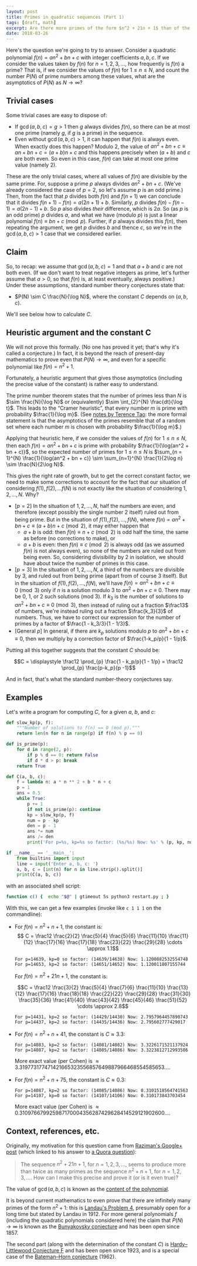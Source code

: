 ```yaml
---
layout: post
title: Primes in quadratic sequences (Part 1)
tags: [draft, math]
excerpt: Are there more primes of the form $n^2 + 21n + 1$ than of the form $n^2 + n + 1$?
date: 2018-03-26
---
```


Here's the question we're going to try to answer. Consider a quadratic polynomial $f(n) = an^2 + bn + c$ with integer coefficients $a, b, c$. If we consider the values taken by $f(n)$ for $n = 1, 2, 3, \dots$, how frequently is $f(n)$ a prime? That is, if we consider the values of $f(n)$ for $1 \le n \le N$, and count the number $P(N)$ of prime numbers among these values, what are the asymptotics of $P(N)$ as $N \to \infty$?

## Trivial cases

Some trivial cases are easy to dispose of:

* If $\gcd(a, b, c) = g > 1$ then $g$ always divides $f(n)$, so there can be at most one prime (namely $g$, if $g$ is a prime) in the sequence.
* Even without $\gcd(a, b, c) > 1$, it can happen that $f(n)$ is always even. When exactly does this happen? Modulo $2$, the value of $an^2 + bn + c \equiv an + bn + c = (a+b)n + c$ and this happens precisely when $(a + b)$ and $c$ are both even. So even in this case, $f(n)$ can take at most one prime value (namely $2$).

These are the only trivial cases, where all values of $f(n)$ are divisible by the same prime. For, suppose a prime $p$ always divides $an^2 + bn + c$.  (We've already considered the case of $p = 2$, so let's assume $p$ is an odd prime.) Then, from the fact that $p$ divides both $f(n)$ and $f(n+1)$ we can conclude that it divides $f(n + 1) - f(n) = a(2n + 1) + b$. Similarly, $p$ divides $f(n) - f(n-1) = a(2n - 1) + b$. So $p$ also divides *their* difference, which is $2a$.  So (as $p$ is an odd prime) $p$ divides $a$, and what we have (modulo $p$) is just a linear polynomial $f(n) \equiv bn + c \pmod p$. Further, if $p$ always divides this $f(n)$, then repeating the argument, we get $p$ divides $b$ and thence $c$, so we're in the $\gcd(a, b, c) > 1$ case that we considered earlier.

## Claim

So, to recap: we assume that $\gcd(a, b, c) = 1$ and that $a + b$ and $c$ are not both even. (If we don't want to treat negative integers as prime, let's further assume that $a > 0$, so that $f(n)$ is, at least eventually, always positive.) Under these assumptions, standard number theory conjectures state that:

* $P(N) \sim C \frac{N}{\log N}$, where the constant $C$ depends on $(a, b, c)$.

We'll see below how to calculate $C$.

## Heuristic argument and the constant C

We will not prove this formally. (No one has proved it yet; that's why it's called a conjecture.) In fact, it is beyond the reach of present-day mathematics to prove even that $P(N) \to \infty$, and even for a specific polynomial like $f(n) = n^2 + 1$.

Fortunately, a heuristic argument that gives those asymptotics (including the precise value of the constant) is rather easy to understand.

The prime number theorem states that the number of primes less than $N$ is $\sim \frac{N}{\log N}$ or (equivalently) $\sim \int_{2}^{N} \frac{dt}{\log t}$. This leads to the “Cramer heuristic”, that every number $m$ is prime with probability $\frac{1}{\log m}$. (See [notes by Terence Tao](https://terrytao.wordpress.com/tag/cramers-random-model/): the more formal statement is that the asymptotics of the primes resemble that of a random set where each number $m$ is chosen with probability $\frac{1}{\log m}$.)

Applying that heuristic here, if we consider the values of $f(n)$ for $1 \le n \le N$, then each $f(n) = an^2 + bn + c$ is prime with probability $\frac{1}{\log(an^2 + bn + c)}$, so the expected number of primes for $1 \le n \le N$ is $\sum_{n = 1}^{N} \frac{1}{\log(an^2 + bn + c)} \sim \sum_{n=1}^{N} \frac{1}{2\log n} \sim \frac{N}{2\log N}$.

This gives the right rate of growth, but to get the correct constant factor, we need to make some corrections to account for the fact that our situation of considering $f(1), f(2), \dots f(N)$ is not exactly like the situation of considering $1, 2, \dots, N$. Why?

* [$p=2$] In the situation of $1, 2, \dots, N$, half the numbers are even, and therefore (except possibly the single number $2$ itself) ruled out from being prime. But in the situation of $f(1), f(2), \dots, f(N)$, where $f(n) = an^2 + bn + c \equiv (a+b)n + c \pmod 2$, it may either happen that
  * $a+b$ is odd: then $f(n) \equiv n + c \pmod 2$ is odd half the time, the same as before (no corrections to make), or
  * $a + b$ is even: then $f(n) \equiv c \pmod 2$ is always odd (as we assumed $f(n)$ is not always even), so none of the numbers are ruled out from being even. So, considering divisibility by $2$ in isolation, we should have about twice the number of primes in this case.
* [$p=3$] In the situation of $1, 2, \dots, N$, a third of the numbers are divisible by $3$, and ruled out from being prime (apart from of course $3$ itself). But in the situation of $f(1), f(2), \dots, f(N)$, we'll have $f(n) = an^2 + bn + c \equiv 0 \pmod 3$ only if $n$ is a solution modulo $3$ to $an^2 + bn + c \equiv 0$. There may be $0$, $1$, or $2$ such solutions (mod $3$). If $k_3$ is the number of solutions to $an^2 + bn + c\equiv 0 \pmod 3$, then instead of ruling out a fraction $\frac13$ of numbers, we're instead ruling out a fraction $\frac{k_3}{3}$ of numbers. Thus, we have to correct our expression for the number of primes by a factor of $\frac{1 - k_3/3}{1 - 1/3}$.
* [General $p$] In general, if there are $k_p$ solutions modulo $p$ to $an^2 + bn + c \equiv 0$, then we multiply by a correction factor of $\frac{1-k_p/p}{1 - 1/p}$.

Putting all this together suggests that the constant $C$ should be:

$$C = \displaystyle \frac12 \prod_{p} \frac{1 - k_p/p}{1 - 1/p} = \frac12 \prod_{p} \frac{p-k_p}{p -1}$$

And in fact, that's what the standard number-theory conjectures say.

## Examples

Let's write a program for computing $C$, for a given $a$, $b$, and $c$:

```python
def slow_kp(p, f):
    """Number of solutions to f(n) == 0 (mod p)."""
    return len(n for n in range(p) if f(n) % p == 0)

def is_prime(p):
    for d in range(2, p):
        if p % d == 0: return False
        if d * d > p: break
    return True

def C(a, b, c):
    f =	lambda n: a * n	** 2 + b * n + c
    p =	1
    ans	= 0.5
    while True:
		p += 1
        if not is_prime(p): continue
        kp = slow_kp(p,	f)
        num = p	- kp
		den = p	- 1
		ans *= num
		ans /= den
		print('For p=%s, kp=%s so factor: (%s/%s) Now: %s' % (p, kp, num, den, ans))

if __name__ == '__main__':
    from builtins import input
    line = input('Enter a, b, c: ')
    a, b, c = [int(n) for n in line.strip().split()]
    print(C(a, b, c))
```

with an associated shell script:

```sh
function c() {  echo "$@" | gtimeout 5s python3 restart.py ; }
```

With this, we can get a few examples (invoke like `c 1 1 1` on the commandline):

* For $f(n) = n^2 + n + 1$, the constant is:
  $$ C = \frac12 \frac{2}{2} \frac{5}{4} \frac{5}{6} \frac{11}{10} \frac{11}{12} \frac{17}{16} \frac{17}{18} \frac{23}{22} \frac{29}{28} \cdots \approx 1.1$$

  ```
  For p=14639, kp=0 so factor: (14639/14638) Now: 1.1200882532554748
  For p=14653, kp=2 so factor: (14651/14652) Now: 1.120011807155744
  ```

  For $f(n) = n^2 + 21n + 1$, the constant is:

  $$C = \frac12 \frac{3}{2} \frac{5}{4} \frac{7}{6} \frac{11}{10} \frac{13}{12} \frac{17}{16} \frac{18}{18} \frac{22}{22} \frac{29}{28} \frac{31}{30} \frac{35}{36} \frac{41}{40} \frac{43}{42} \frac{45}{46} \frac{51}{52} \cdots \approx 2.8$$

  ```
  For p=14431, kp=2 so factor: (14429/14430) Now: 2.7957964457890743
  For p=14437, kp=2 so factor: (14435/14436) Now: 2.795602777429017
  ```

* For $f(n) = n^2 + n + 41$, the constant is $C \approx 3.3$:

  ```
  For p=14083, kp=2 so factor: (14081/14082) Now: 3.3226171521137924
  For p=14087, kp=2 so factor: (14085/14086) Now: 3.3223812712993586
  ```

  More exact value (per Cohen) is $\approx 3.319773177471421665323556857649887966468554585653\dots$.

* For $f(n) = n^2 + n + 75$, the constant is $C \approx 0.3$:

  ```
  For p=14087, kp=2 so factor: (14085/14086) Now: 0.3101518564741563
  For p=14107, kp=0 so factor: (14107/14106) Now: 0.310173843703454
  ```

  More exact value (per Cohen) is $\approx 0.310976679925987170004356287429628414529121902600\dots$.

## Context, references, etc.

Originally, my motivation for this question came from [Raziman's Google+ post](https://plus.google.com/+RazimanTV/posts/ZG1DHvi7pRu) (which linked to his answer to [a Quora question](https://www.quora.com/The-sequence-n-2-21n-1-n-1-2-3-cdots-seems-to-produce-more-than-twice-as-many-primes-as-the-sequence-n-2-n-1-n-1-2-3-cdots-How-can-I-make-this-precise-and-prove-it-or-is-it-even-true)):

> The sequence $n^2+21n+1$, for $n=1,2,3,\dots$, seems to produce more than twice as many primes as the sequence $n^2+n+1$, for $n=1,2,3,\dots$. How can I make this precise and prove it (or is it even true)?

The value of $\gcd(a, b, c)$ is known as the [content of the polynomial](https://en.wikipedia.org/wiki/Primitive_part_and_content).

It is beyond current mathematics to even prove that there are infinitely many primes of the form $n^2 + 1$: this is [Landau's Problem 4](https://en.wikipedia.org/w/index.php?title=Landau%27s_problems&oldid=825792061), presumably open for a long time but stated by Landau in 1912. For more general polynomials $f$ (including the quadratic polynomials considered here) the claim that $P(N) \to \infty$ is known as the [Bunyakovsky conjecture](https://en.wikipedia.org/w/index.php?title=Bunyakovsky_conjecture&oldid=830234069) and has been open since 1857.

The second part (along with the determination of the constant $C$) is [Hardy–Littlewood Conjecture F](https://en.wikipedia.org/w/index.php?title=Ulam_spiral&oldid=821475153#Hardy_and_Littlewood's_Conjecture_F) and has been open since 1923, and is a special case of the [Bateman–Horn conjecture](https://en.wikipedia.org/w/index.php?title=Bateman%E2%80%93Horn_conjecture&oldid=828694748) (1962).
